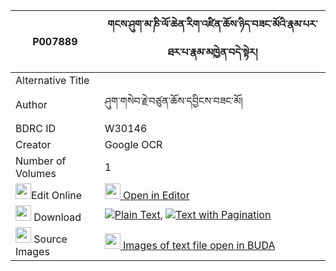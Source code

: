 |P007889|གངས་ཤུག་མ་ཎི་ལོ་ཆེན་རིག་འཛིན་ཆོས་ཉིད་བཟང་མོའི་རྣམ་པར་ཐར་པ་རྣམ་མཁྱེན་བདེ་སྟེར། 
| --- | --- 
|Alternative Title |
|Author| ཤུག་གསེབ་རྗེ་བཙུན་ཆོས་དབྱིངས་བཟང་མོ།
|BDRC ID | W30146
|Creator | Google OCR
|Number of Volumes| 1
|<img width="25" src="https://img.icons8.com/color/25/000000/edit-property.png">Edit Online| [<img width="25" src="https://avatars.githubusercontent.com/u/45091458?s=200&v=4"> Open in Editor](http://editor.openpecha.org/P007889)
|<img width="25" src="https://img.icons8.com/fluent/48/000000/download-2.png"/>  Download | [![](https://img.icons8.com/color/20/000000/txt.png)Plain Text](https://github.com/Openpecha/P007889/releases/download/v1/gang_shuk_mani_lochen_rigdzin__plain_P007889.zip), [![](https://img.icons8.com/color/20/000000/txt.png)Text with Pagination](https://github.com/Openpecha/P007889/releases/download/v1/gang_shuk_mani_lochen_rigdzin__pages_P007889.zip)
|<img width="25" src="https://img.icons8.com/plasticine/100/000000/pictures-folder.png"/>  Source Images | [<img width="25" src="https://library.bdrc.io/icons/BUDA-small.svg"> Images of text file open in BUDA](https://library.bdrc.io/show/bdr:W30146)
